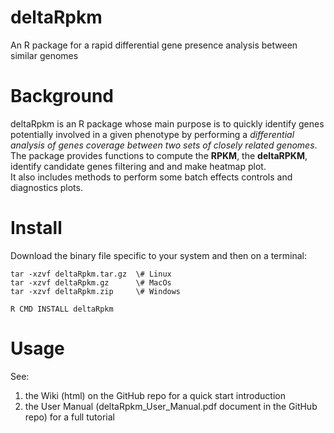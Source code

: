 # deltaRpkm
An R package for a rapid differential gene presence analysis between similar genomes

# Background 
deltaRpkm is an R package whose main purpose is to quickly identify genes potentially involved in a given phenotype by performing a _differential analysis of genes coverage between two sets of closely related genomes_. <br>
The package provides functions to compute the **RPKM**, the **deltaRPKM**, identify candidate genes filtering and and make heatmap plot.  <br>
It also includes methods to perform some batch effects controls and diagnostics plots.

# Install 
Download the binary file specific to your system and then on a terminal:

``` # decompress it
tar -xzvf deltaRpkm.tar.gz  \# Linux 
tar -xzvf deltaRpkm.gz      \# MacOs  
tar -xzvf deltaRpkm.zip     \# Windows  
```
```# install the package on the system:  
R CMD INSTALL deltaRpkm  
```
# Usage
See: <br>
1. the Wiki (html) on the GitHub repo for a quick start introduction <br>
2. the User Manual (deltaRpkm_User_Manual.pdf document in the GitHub repo) for a full tutorial <br>

